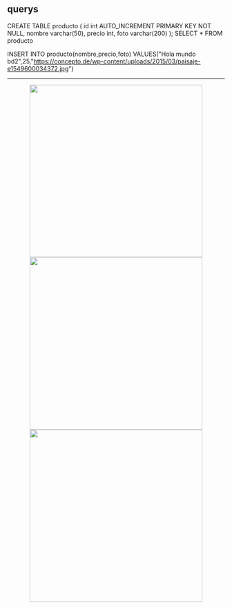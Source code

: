 querys
--------------------------------
CREATE TABLE producto (
    id int AUTO_INCREMENT PRIMARY KEY NOT NULL,
    nombre varchar(50),
    precio int,
    foto varchar(200)
);
SELECT * FROM producto
 
 INSERT INTO producto(nombre,precio,foto) 
 VALUES("Hola mundo bd2",25,"https://concepto.de/wp-content/uploads/2015/03/paisaje-e1549600034372.jpg")

------------------------------
<div align="center">
    <img src="./public/insert.jpg" width="400px"/> 
</div>
<div align="center">
    <img src="./public/select.jpg" width="400px"/> 
</div>
<div align="center">
    <img src="./public/create_table.jpg" width="400px"/> 
</div>

